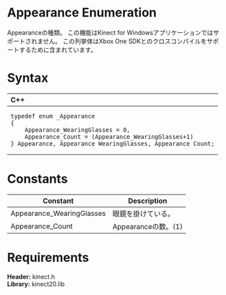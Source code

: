 Appearance Enumeration  
======================  

Appearanceの種類。
この機能はKinect for Windowsアプリケーションではサポートされません。
この列挙体はXbox One SDKとのクロスコンパイルをサポートするために含まれています。 <span id="syntaxSection"></span>

Syntax  
======  

<table>
<colgroup>
<col width="100%" />
</colgroup>
<thead>
<tr class="header">
<th align="left">C++</th>
</tr>
</thead>
<tbody>
<tr class="odd">
<td align="left"><pre><code>typedef enum _Appearance  
{  
    Appearance_WearingGlasses = 0,  
    Appearance_Count = (Appearance_WearingGlasses+1)  
} Appearance, Appearance_WearingGlasses, Appearance_Count;</code></pre></td>
</tr>
</tbody>
</table>

<span id="ID4E2"></span>

Constants  
=========  

| Constant                   | Description                               |
|----------------------------|-------------------------------------------|
| Appearance\_WearingGlasses | 眼鏡を掛けている。                             |
| Appearance\_Count          | Appearanceの数。(1)                         |

<span id="requirements"></span>

Requirements  
============  

**Header:** kinect.h  
**Library:** kinect20.lib  



<!--Please do not edit the data in the comment block below.-->
<!--
TOCTitle : Appearance Enumeration
RLTitle : Appearance Enumeration
KeywordK : Appearance enumeration
HelpPriority : 2
KeywordF : Appearance
KeywordF : Microsoft.Kinect.kinect.Appearance
KeywordA : T:Microsoft.Kinect.kinect.Appearance
AssetID : T:Microsoft.Kinect.kinect.Appearance
Locale : en-us
CommunityContent : 1
APIType : Managed
APILocation : 
APIName : Microsoft.Kinect.kinect.Appearance
TargetOS : Windows
TopicType : kbSyntax
DevLang : C++
DocSet : K4Wv2
ProjType : K4Wv2Proj
Technology : Kinect for Windows
Product : Kinect for Windows SDK v2
productversion : 20
-->
